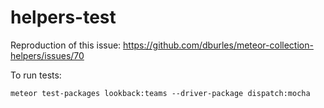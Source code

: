# helpers-test

Reproduction of this issue:
https://github.com/dburles/meteor-collection-helpers/issues/70

To run tests:

`meteor test-packages lookback:teams --driver-package dispatch:mocha`
